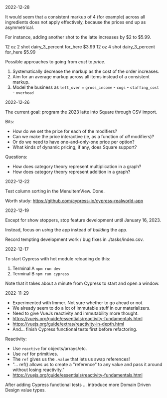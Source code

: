 2022-12-28

It would seem that a consistent markup of 4 (for example) across all ingredients
does not apply effectively, because the prices end up as asymmetrical.

For instance, adding another shot to the latte increases by $2 to $5.99.

12 oz 2 shot dairy_3_percent for_here $3.99
12 oz 4 shot dairy_3_percent for_here $5.99

Possible approaches to going from _cost_ to _price_.

1. Systematically decrease the markup as the cost of the order increases.
2. Aim for an average markup across all items instead of a consistent markup.
3. Model the business as `left_over` = `gross_income` - `cogs` - `staffing_cost` - `overhead`

2022-12-26

The current goal: program the 2023 latte into Square through CSV import.

Bits:

* How do we set the price for each of the modifiers?
* Can we make the price interactive (ie, as a function of _all_ modifiers)?
* Or do we need to have one-and-only-one price per option?
* What kinds of dynamic pricing, if any, does Square support?

Questions:

* How does category theory represent multiplication in a graph?
* How does category theory represent addition in a graph?

2022-12-22

Test column sorting in the MenuItemView. Done.

Worth study: https://github.com/cypress-io/cypress-realworld-app

2022-12-19

Except for show stoppers, stop feature development until January 16, 2023.

Instead, focus on _using_ the app instead of _building_ the app.

Record tempting development work / bug fixes in ./tasks/index.csv.

2022-12-17

To start Cypress with hot module reloading do this:

1. Terminal A `npm run dev`
2. Terminal B `npm run cypress`

Note that it takes about a minute from Cypress to start and open a window.

2022-11-29

- Experimented with Immer. Not sure whether to go ahead or not.
- We already seem to do a lot of immutable stuff in our materializers.
- Need to give VueJs reactivity and immutability more thought.
- https://vuejs.org/guide/essentials/reactivity-fundamentals.html
- https://vuejs.org/guide/extras/reactivity-in-depth.html
- And... finish Cypress functional tests first before refactoring.

Reactivity:

- Use `reactive` for objects/arrays/etc.
- Use `ref` for primitives.
- The `ref` gives us the `.value` that lets us swap references!
- "... ref() allows us to create a "reference" to any value and pass it around without losing reactivity."
- https://vuejs.org/guide/essentials/reactivity-fundamentals.html

After adding Cypress functional tests
... introduce more Domain Driven Design value types.

